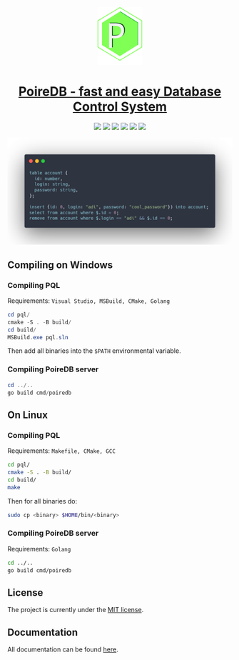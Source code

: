 <p align="center"><img width="100" src="./images/poiredb_icon.svg"></img></p>
<h1 align="center"><a href="https://github.com/poiredb/poiredb">PoireDB - fast and easy Database Control System</a></h1>

<p align="center">
<img src="https://github.com/poiredb/poiredb/workflows/Windows/badge.svg"></img>
<img src="https://github.com/poiredb/poiredb/workflows/Ubuntu/badge.svg"></img>
<img src="https://github.com/poiredb/poiredb/workflows/MacOS/badge.svg"></img>
<img src="https://img.shields.io/github/license/poiredb/poiredb"></img>
<img src="https://img.shields.io/tokei/lines/github/poiredb/poiredb"></img>
<img src="https://img.shields.io/github/commit-activity/w/poiredb/poiredb"></img>
</p>

<p align="center"><img width="600" src="images/carbon.png"></img></p>

## Compiling on Windows

### Compiling PQL
Requirements: `Visual Studio, MSBuild, CMake, Golang`
```powershell
cd pql/
cmake -S . -B build/
cd build/
MSBuild.exe pql.sln
```
Then add all binaries into the `$PATH` environmental variable.

### Compiling PoireDB server
```powershell
cd ../..
go build cmd/poiredb
```

## On Linux
### Compiling PQL
Requirements: `Makefile, CMake, GCC`
```bash
cd pql/
cmake -S . -B build/
cd build/
make
```

Then for all binaries do:
```bash
sudo cp <binary> $HOME/bin/<binary>
```

### Compiling PoireDB server
Requirements: `Golang`
```bash
cd ../..
go build cmd/poiredb
```

## License
The project is currently under the [MIT license](https://github.com/PoireDB/PoireDB/blob/master/LICENSE).

## Documentation
All documentation can be found [here](https://github.com/PoireDB/PoireDB/wiki).